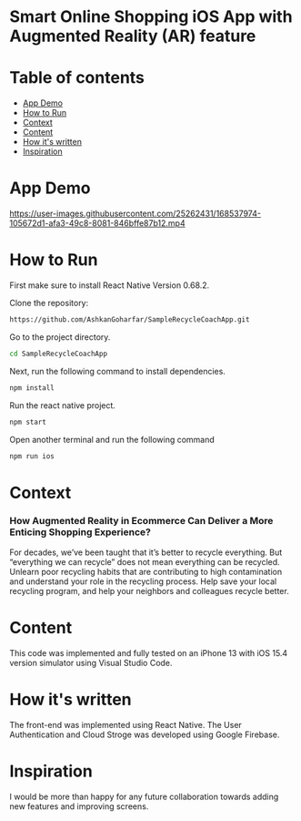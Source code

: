 # Smart Online Shopping iOS App with Augmented Reality (AR) feature

# Table of contents
- [App Demo](#App-Demo)
- [How to Run](#How-to-Run)
- [Context](#Context)
- [Content](#Content)
- [How it's written](#How-it's-written)
- [Inspiration](#Inspiration)


# App Demo



https://user-images.githubusercontent.com/25262431/168537974-105672d1-afa3-49c8-8081-846bffe87b12.mp4



# How to Run
First make sure to install React Native Version 0.68.2.

Clone the repository:
```bash
https://github.com/AshkanGoharfar/SampleRecycleCoachApp.git
```

Go to the project directory.
```bash
cd SampleRecycleCoachApp
```

Next, run the following command to install dependencies.
```bash
npm install
```

Run the react native project.
```bash
npm start
```

Open another terminal and run the following command


```bash
npm run ios
```


# Context
### How Augmented Reality in Ecommerce Can Deliver a More Enticing Shopping Experience?

For decades, we’ve been taught that it’s better to recycle everything. But “everything we can recycle” does not mean everything can be recycled. Unlearn poor recycling habits that are contributing to high contamination and understand your role in the recycling process. Help save your local recycling program, and help your neighbors and colleagues recycle better.

# Content
This code was implemented and fully tested on an iPhone 13 with iOS 15.4 version simulator using Visual Studio Code.

# How it's written
The front-end was implemented using React Native. The User Authentication and Cloud Stroge was developed using Google Firebase.


# Inspiration

I would be more than happy for any future collaboration towards adding new features and improving screens.

